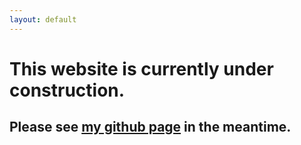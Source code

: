 ```yaml
---
layout: default
---
```


# This website is currently under construction.

## Please see [my github page](https://github.com/leowerneck) in the meantime.
